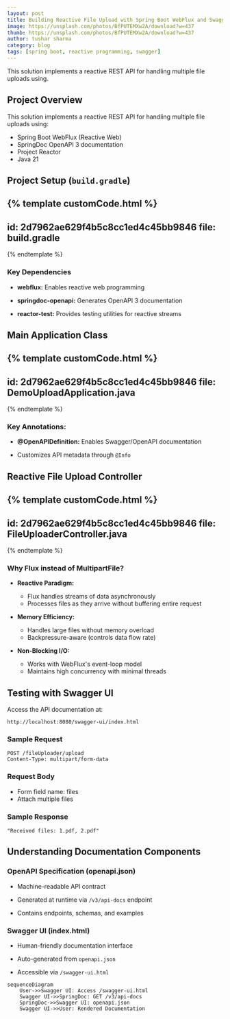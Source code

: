```yaml
---
layout: post
title: Building Reactive File Upload with Spring Boot WebFlux and Swagger
image: https://unsplash.com/photos/BfPUTEMXw2A/download?w=437
thumb: https://unsplash.com/photos/BfPUTEMXw2A/download?w=437
author: tushar sharma
category: blog
tags: [spring boot, reactive programming, swagger]
---
```



This solution implements a reactive REST API for handling multiple file uploads using.<!-- truncate_here -->

## Project Overview

This solution implements a reactive REST API for handling multiple file uploads using:
- Spring Boot WebFlux (Reactive Web)
- SpringDoc OpenAPI 3 documentation
- Project Reactor
- Java 21

## Project Setup (`build.gradle`)


{% template  customCode.html %}
---
id: 2d7962ae629f4b5c8cc1ed4c45bb9846
file: build.gradle
---
{% endtemplate %}

### Key Dependencies

* **webflux:** Enables reactive web programming

* **springdoc-openapi:** Generates OpenAPI 3 documentation

* **reactor-test:** Provides testing utilities for reactive streams

## Main Application Class

{% template  customCode.html %}
---
id: 2d7962ae629f4b5c8cc1ed4c45bb9846
file: DemoUploadApplication.java
---
{% endtemplate %}

### Key Annotations:

* **@OpenAPIDefinition:** Enables Swagger/OpenAPI documentation

* Customizes API metadata through `@Info`

## Reactive File Upload Controller

{% template  customCode.html %}
---
id: 2d7962ae629f4b5c8cc1ed4c45bb9846
file: FileUploaderController.java
---
{% endtemplate %}

### Why Flux<FilePart> instead of MultipartFile?

* **Reactive Paradigm:**
  - Flux handles streams of data asynchronously
  - Processes files as they arrive without buffering entire request

* **Memory Efficiency:**
  - Handles large files without memory overload
  - Backpressure-aware (controls data flow rate)

* **Non-Blocking I/O:**
  - Works with WebFlux's event-loop model
  - Maintains high concurrency with minimal threads

## Testing with Swagger UI

Access the API documentation at:

```
http://localhost:8080/swagger-ui/index.html
```

### Sample Request

```
POST /fileUploader/upload
Content-Type: multipart/form-data
```

### Request Body

* Form field name: files
* Attach multiple files


### Sample Response

```
"Received files: 1.pdf, 2.pdf"
```

## Understanding Documentation Components

### OpenAPI Specification (openapi.json)

* Machine-readable API contract

* Generated at runtime via `/v3/api-docs` endpoint

* Contains endpoints, schemas, and examples

### Swagger UI (index.html)

* Human-friendly documentation interface

* Auto-generated from `openapi.json`

* Accessible via `/swagger-ui.html`

```mermaid!
sequenceDiagram
    User->>Swagger UI: Access /swagger-ui.html
    Swagger UI->>SpringDoc: GET /v3/api-docs
    SpringDoc->>Swagger UI: openapi.json
    Swagger UI->>User: Rendered Documentation
```